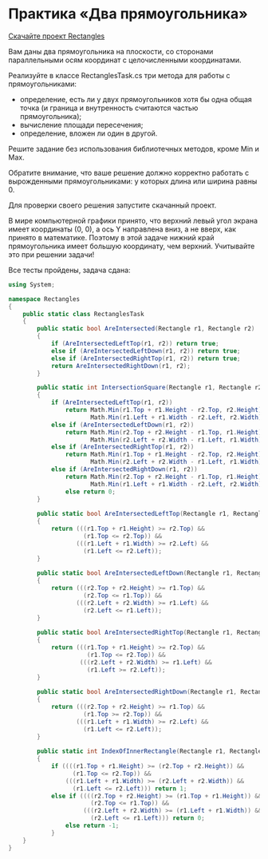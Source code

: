 # Практика «Два прямоугольника»

[Скачайте проект Rectangles](Rectangles.zip)

Вам даны два прямоугольника на плоскости, со сторонами параллельными осям координат с целочисленными координатами.

Реализуйте в классе RectanglesTask.cs три метода для работы с прямоугольниками:
- определение, есть ли у двух прямоугольников хотя бы одна общая точка (и граница и внутренность считаются частью прямоугольника);
- вычисление площади пересечения;
- определение, вложен ли один в другой.

Решите задание без использования библиотечных методов, кроме Min и Max.

Обратите внимание, что ваше решение должно корректно работать с вырожденными прямоугольниками: у которых длина или ширина равны 0.

Для проверки своего решения запустите скачанный проект.

В мире компьютерной графики принято, что верхний левый угол экрана имеет координаты (0, 0), а ось Y направлена вниз, а не вверх, как принято в математике. Поэтому в этой задаче нижний край прямоугольника имеет большую координату, чем верхний. Учитывайте это при решении задачи!

Все тесты пройдены, задача сдана:
```cs
using System;

namespace Rectangles
{
	public static class RectanglesTask
	{
		public static bool AreIntersected(Rectangle r1, Rectangle r2)
		{
			if (AreIntersectedLeftTop(r1, r2)) return true;
			else if (AreIntersectedLeftDown(r1, r2)) return true;
			else if (AreIntersectedRightTop(r1, r2)) return true;
			return AreIntersectedRightDown(r1, r2);
		}

		public static int IntersectionSquare(Rectangle r1, Rectangle r2)
		{
			if (AreIntersectedLeftTop(r1, r2))
				return Math.Min(r1.Top + r1.Height - r2.Top, r2.Height)*
					   Math.Min(r1.Left + r1.Width - r2.Left, r2.Width);
			else if (AreIntersectedLeftDown(r1, r2))
				return Math.Min(r2.Top + r2.Height - r1.Top, r1.Height)*
					   Math.Min(r2.Left + r2.Width - r1.Left, r1.Width);
			else if (AreIntersectedRightTop(r1, r2))
				return Math.Min(r1.Top + r1.Height - r2.Top, r2.Height)*
					   Math.Min(r2.Left + r2.Width - r1.Left, r1.Width);
			else if (AreIntersectedRightDown(r1, r2))
				return Math.Min(r2.Top + r2.Height - r1.Top, r1.Height)*
					   Math.Min(r1.Left + r1.Width - r2.Left, r2.Width);
            	else return 0;
		}
		
		public static bool AreIntersectedLeftTop(Rectangle r1, Rectangle r2)
		{ 
			return (((r1.Top + r1.Height) >= r2.Top) &&
				  	 (r1.Top <= r2.Top)) &&
				   (((r1.Left + r1.Width) >= r2.Left) &&
					 (r1.Left <= r2.Left));
		}
		
		public static bool AreIntersectedLeftDown(Rectangle r1, Rectangle r2)
		{ 
			return (((r2.Top + r2.Height) >= r1.Top) &&
					 (r2.Top <= r1.Top)) &&
				   (((r2.Left + r2.Width) >= r1.Left) &&
					 (r2.Left <= r1.Left));
		}
		
		public static bool AreIntersectedRightTop(Rectangle r1, Rectangle r2)
		{ 
			return (((r1.Top + r1.Height) >= r2.Top) &&
					  (r1.Top <= r2.Top)) &&
					(((r2.Left + r2.Width) >= r1.Left) &&
					  (r1.Left >= r2.Left));
		}
		
		public static bool AreIntersectedRightDown(Rectangle r1, Rectangle r2)
		{ 
			return (((r2.Top + r2.Height) >= r1.Top) &&
					 (r1.Top >= r2.Top)) &&
				   (((r1.Left + r1.Width) >= r2.Left) &&
					 (r1.Left <= r2.Left));
		}
		
		public static int IndexOfInnerRectangle(Rectangle r1, Rectangle r2)
		{
			if ((((r1.Top + r1.Height) >= (r2.Top + r2.Height)) &&
				  (r1.Top <= r2.Top)) &&
				(((r1.Left + r1.Width) >= (r2.Left + r2.Width)) &&
				  (r1.Left <= r2.Left))) return 1;
			else if ((((r2.Top + r2.Height) >= (r1.Top + r1.Height)) &&
					   (r2.Top <= r1.Top)) &&
					 (((r2.Left + r2.Width) >= (r1.Left + r1.Width)) &&
					   (r2.Left <= r1.Left))) return 0;
            	else return -1;
        	}
	}
}
```
